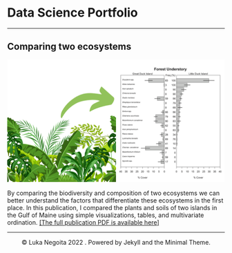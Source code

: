 # Data Science Portfolio
---

## Comparing two ecosystems

<center><img src="/images/Duck islands thumb.png"></center>

By comparing the biodiversity and composition of two ecosystems we can better understand the factors that differentiate these ecosystems in the first place. In this publication, I compared the plants and soils of two islands in the Gulf of Maine using simple visualizations, tables, and multivariate ordination.
<a href="https://www.lukanegoita.com/uploads/1/3/5/3/13537361/negoita_et_al_2016b.pdf">[The full publication PDF is available here]</a>





---
<center>© Luka Negoita 2022 . Powered by Jekyll and the Minimal Theme.</center>
